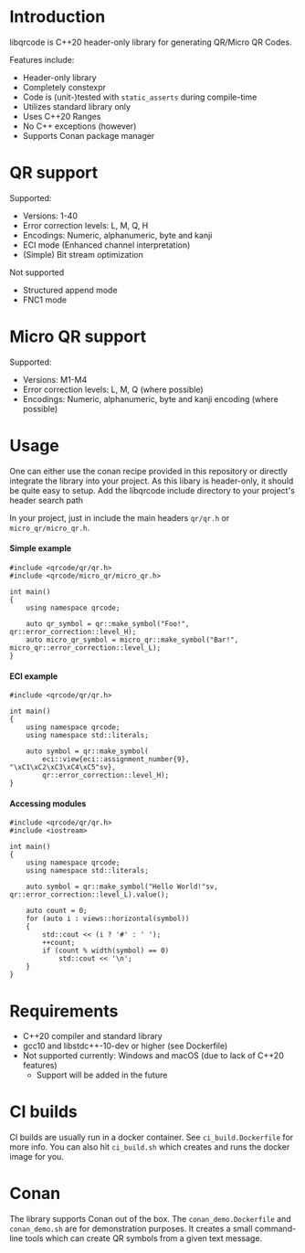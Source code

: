 # Introduction
libqrcode is C++20 header-only library for generating QR/Micro QR Codes.

Features include:
* Header-only library
* Completely constexpr
* Code is (unit-)tested with `static_asserts` during compile-time
* Utilizes standard library only
* Uses C++20 Ranges
* No C++ exceptions (however)
* Supports Conan package manager

# QR support
Supported: 
* Versions: 1-40
* Error correction levels: L, M, Q, H
* Encodings: Numeric, alphanumeric, byte and kanji
* ECI mode (Enhanced channel interpretation)
* (Simple) Bit stream optimization

Not supported
* Structured append mode
* FNC1 mode

# Micro QR support
Supported:
* Versions: M1-M4
* Error correction levels: L, M, Q (where possible)
* Encodings: Numeric, alphanumeric, byte and kanji encoding (where possible)

# Usage
One can either use the conan recipe provided in this repository or directly integrate the library into your project.
As this libary is header-only, it should be quite easy to setup. Add the libqrcode include directory to your project's header search path

In your project, just in include the main headers `qr/qr.h` or `micro_qr/micro_qr.h`.

#### Simple example
```
#include <qrcode/qr/qr.h>
#include <qrcode/micro_qr/micro_qr.h>

int main()
{
    using namespace qrcode;

    auto qr_symbol = qr::make_symbol("Foo!", qr::error_correction::level_H);
    auto micro_qr_symbol = micro_qr::make_symbol("Bar!", micro_qr::error_correction::level_L);
}
```

#### ECI example
```
#include <qrcode/qr/qr.h>

int main()
{
    using namespace qrcode;
    using namespace std::literals;

    auto symbol = qr::make_symbol(
        eci::view{eci::assignment_number{9}, "\xC1\xC2\xC3\xC4\xC5"sv}, 
        qr::error_correction::level_H);
}
```

#### Accessing modules
```
#include <qrcode/qr/qr.h>
#include <iostream>

int main()
{
    using namespace qrcode;
    using namespace std::literals;
    
    auto symbol = qr::make_symbol("Hello World!"sv, qr::error_correction::level_L).value();

    auto count = 0;
    for (auto i : views::horizontal(symbol))
    {
        std::cout << (i ? '#' : ' ');
        ++count;
        if (count % width(symbol) == 0)
            std::cout << '\n';
    }
}
```

# Requirements
* C++20 compiler and standard library
* gcc10 and libstdc++-10-dev or higher (see Dockerfile)
* Not supported currently: Windows and macOS (due to lack of C++20 features)
  * Support will be added in the future

# CI builds
CI builds are usually run in a docker container.
See `ci_build.Dockerfile` for more info.
You can also hit `ci_build.sh` which creates and runs the docker image for you.

# Conan
The library supports Conan out of the box.
The `conan_demo.Dockerfile` and `conan_demo.sh` are for demonstration purposes.
It creates a small command-line tools which can create QR symbols from a given text message.
